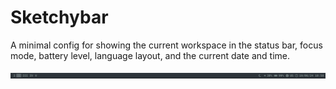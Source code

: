 # Sketchybar

A minimal config for showing the current workspace in the status bar, focus mode, battery level, language layout, and the current date and time.

![screenshot](../.github/sketchybar.png)

